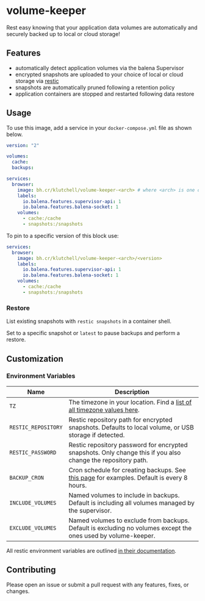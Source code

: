 # volume-keeper

Rest easy knowing that your application data volumes are automatically and securely backed up to local or cloud storage!

## Features

- automatically detect application volumes via the balena Supervisor
- encrypted snapshots are uploaded to your choice of local or cloud storage via [restic](https://restic.net/)
- snapshots are automatically pruned following a retention policy
- application containers are stopped and restarted following data restore

## Usage

To use this image, add a service in your `docker-compose.yml` file as shown below.

```yml
version: "2"

volumes:
  cache:
  backups:

services:
  browser:
    image: bh.cr/klutchell/volume-keeper-<arch> # where <arch> is one of aarch64, arm32 or amd64
    labels:
      io.balena.features.supervisor-api: 1
      io.balena.features.balena-socket: 1
    volumes:
      - cache:/cache
      - snapshots:/snapshots
```

To pin to a specific version of this block use:

```yml
services:
  browser:
    image: bh.cr/klutchell/volume-keeper-<arch>/<version>
    labels:
      io.balena.features.supervisor-api: 1
      io.balena.features.balena-socket: 1
    volumes:
      - cache:/cache
      - snapshots:/snapshots
```

### Restore

List existing snapshots with `restic snapshots` in a container shell.

Set to a specific snapshot or `latest` to pause backups and perform a restore.

## Customization

### Environment Variables

| Name                | Description                                                                                                                             |
| ------------------- | --------------------------------------------------------------------------------------------------------------------------------------- |
| `TZ`                | The timezone in your location. Find a [list of all timezone values here](https://en.wikipedia.org/wiki/List_of_tz_database_time_zones). |
| `RESTIC_REPOSITORY` | Restic repository path for encrypted snapshots. Defaults to local volume, or USB storage if detected.                                   |
| `RESTIC_PASSWORD`   | Restic repository password for encrypted snapshots. Only change this if you also change the repository path.                            |
| `BACKUP_CRON`       | Cron schedule for creating backups. See [this page](https://crontab.guru/examples.html) for examples. Default is every 8 hours.         |
| `INCLUDE_VOLUMES`   | Named volumes to include in backups. Default is including all volumes managed by the supervisor.                                        |
| `EXCLUDE_VOLUMES`   | Named volumes to exclude from backups. Default is excluding no volumes except the ones used by volume-keeper.                           |

All restic environment variables are outlined [in their documentation](https://restic.readthedocs.io/en/latest/040_backup.html#environment-variables).

## Contributing

Please open an issue or submit a pull request with any features, fixes, or changes.

